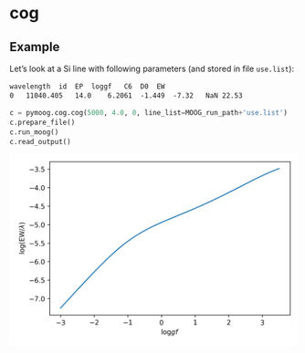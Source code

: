 # cog

## Example

Let’s look at a Si line with following parameters (and stored in file `use.list`):

```
wavelength	id	EP	loggf	C6	D0	EW
0	11040.405	14.0	6.2061	-1.449	-7.32	NaN	22.53
```

```py
c = pymoog.cog.cog(5000, 4.0, 0, line_list=MOOG_run_path+'use.list')
c.prepare_file()
c.run_moog()
c.read_output()
```

![](../img/driver_guide/cog.png)
